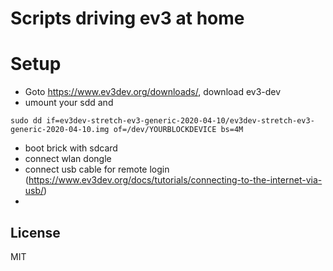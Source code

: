 # Scripts driving ev3 at home

# Setup
* Goto https://www.ev3dev.org/downloads/, download ev3-dev
* umount your sdd and 
```
sudo dd if=ev3dev-stretch-ev3-generic-2020-04-10/ev3dev-stretch-ev3-generic-2020-04-10.img of=/dev/YOURBLOCKDEVICE bs=4M
```
* boot brick with sdcard
* connect wlan dongle
* connect usb cable for remote login (https://www.ev3dev.org/docs/tutorials/connecting-to-the-internet-via-usb/)
* 

## License

MIT

